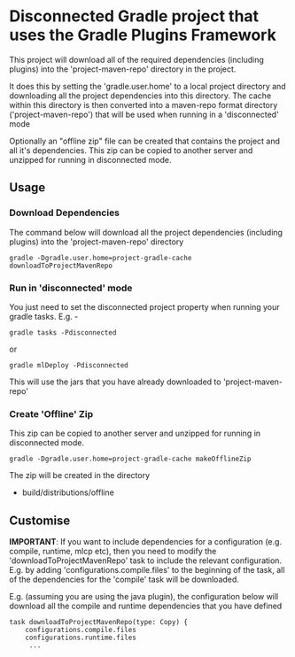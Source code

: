 # Disconnected Gradle project that uses the Gradle Plugins Framework

This project will download all of the required dependencies (including plugins) into the 'project-maven-repo' directory in the project.

It does this by setting the 'gradle.user.home' to a local project directory and downloading all the project dependencies into this directory. The cache within this directory is then converted into a maven-repo format directory ('project-maven-repo') that will be used when running in a 'disconnected' mode 

Optionally an "offline zip" file can be created that contains the project and all it's dependencies. This zip can be copied to another server and unzipped for running in disconnected mode.

## Usage 

### Download Dependencies 

The command below will download all the project dependencies (including plugins) into the  'project-maven-repo' directory

```
gradle -Dgradle.user.home=project-gradle-cache downloadToProjectMavenRepo 
```

### Run in 'disconnected' mode

You just need to set the disconnected project property when running your gradle tasks. E.g. - 

```
gradle tasks -Pdisconnected 
```

or

```
gradle mlDeploy -Pdisconnected 
```

This will use the jars that you have already downloaded to 'project-maven-repo'


### Create 'Offline' Zip 

This zip can be copied to another server and unzipped for running in disconnected mode.

```
gradle -Dgradle.user.home=project-gradle-cache makeOfflineZip
```

The zip will be created in the directory 
* build/distributions/offline

## Customise

**IMPORTANT**: If you want to include dependencies for a configuration (e.g. compile, runtime, mlcp etc), then you need to modify the 'downloadToProjectMavenRepo' task to include the relevant configuration. E.g. by adding 'configurations.compile.files' to the beginning of the task, all of the dependencies for the 'compile' task will be downloaded.

E.g. (assuming you are using the java plugin), the configuration below will download all the compile and runtime dependencies that you have defined 

```
task downloadToProjectMavenRepo(type: Copy) {
    configurations.compile.files
    configurations.runtime.files
     ...
```
